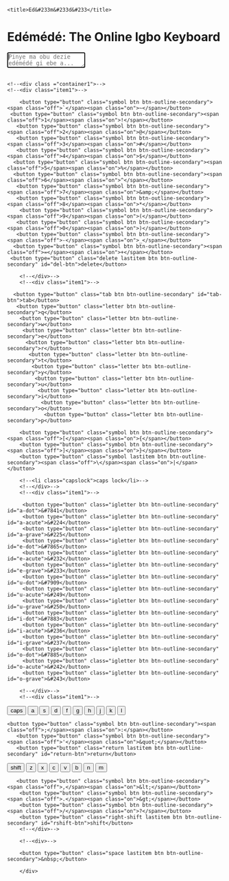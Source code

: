 <!DOCTYPE html">
<head>
    <meta http-equiv="Content-Type" content="text/html; charset=UTF-8" />
     <meta name="viewport" content="width=device-width, initial-scale=1.0">
	 	<link rel="stylesheet" href="https://stackpath.bootstrapcdn.com/bootstrap/4.3.1/css/bootstrap.min.css" integrity="sha384-ggOyR0iXCbMQv3Xipma34MD+dH/1fQ784/j6cY/iJTQUOhcWr7x9JvoRxT2MZw1T" crossorigin="anonymous">
	<link rel="stylesheet" type="text/css" href="css/style_new.css" />
	
	<title>Ed&#233m&#233d&#233</title>	
</head>
<body>

<div class="wrapper">
  <h1>Ed&#233m&#233d&#233: The Online Igbo Keyboard</h1>
  <textarea name="the-textarea" id="write" placeholder="Pinye ma obu dezie ed&#233m&#233d&#233 gi ebe a...&#10;Type or edit your work here..."autofocus></textarea>
  <!--<div id="the-count">
    <span id="current">0</span>
    <span id="maximum">/ 300</span>
  </div>-->
</div>
      <!--Body content-->
&nbsp;

<div class="wrapperKey">
<div class="row" id="suggestions">
		<!--<div id="suggestions">
		</div>-->
</div>
<div class = "row" id ="keyboard">

	<!--<div class ="container1">-->
	<!--<div class="item1">-->

        <button type="button" class="symbol btn btn-outline-secondary"><span class="off">`</span><span class="on">~</span></button>
     <button type="button" class="symbol btn btn-outline-secondary"><span class="off">1</span><span class="on">!</span></button>
       <button type="button" class="symbol btn btn-outline-secondary"><span class="off">2</span><span class="on">@</span></button>
       <button type="button" class="symbol btn btn-outline-secondary"><span class="off">3</span><span class="on">#</span></button>
       <button type="button" class="symbol btn btn-outline-secondary"><span class="off">4</span><span class="on">$</span></button>
      <button type="button" class="symbol btn btn-outline-secondary"><span class="off">5</span><span class="on">%</span></button>
      <button type="button" class="symbol btn btn-outline-secondary"><span class="off">6</span><span class="on">^</span></button>
       <button type="button" class="symbol btn btn-outline-secondary"><span class="off">7</span><span class="on">&amp;</span></button>
       <button type="button" class="symbol btn btn-outline-secondary"><span class="off">8</span><span class="on">*</span></button>
        <button type="button" class="symbol btn btn-outline-secondary"><span class="off">9</span><span class="on">(</span></button>
       <button type="button" class="symbol btn btn-outline-secondary"><span class="off">0</span><span class="on">)</span></button>
       <button type="button" class="symbol btn btn-outline-secondary"><span class="off">-</span><span class="on">_</span></button>
      <button type="button" class="symbol btn btn-outline-secondary"><span class="off">=</span><span class="on">+</span></button>
     <button type="button" class="delete lastitem btn btn-outline-secondary" id="del-btn">delete</button>
</div>

		<!--</div>-->
		<!--<div class="item1">-->
<div class="row" id="keyboard">

      <button type="button" class="tab btn btn-outline-secondary" id="tab-btn">tab</button>
       <button type="button" class="letter btn btn-outline-secondary">q</button>
	    <button type="button" class="letter btn btn-outline-secondary">w</button>
		 <button type="button" class="letter btn btn-outline-secondary">e</button>
		  <button type="button" class="letter btn btn-outline-secondary">r</button>
		   <button type="button" class="letter btn btn-outline-secondary">t</button>
		    <button type="button" class="letter btn btn-outline-secondary">y</button>
			 <button type="button" class="letter btn btn-outline-secondary">u</button>
			  <button type="button" class="letter btn btn-outline-secondary">i</button>
			   <button type="button" class="letter btn btn-outline-secondary">o</button>
			    <button type="button" class="letter btn btn-outline-secondary">p</button>
       
        <button type="button" class="symbol btn btn-outline-secondary"><span class="off">[</span><span class="on">{</span></button>
        <button type="button" class="symbol btn btn-outline-secondary"><span class="off">]</span><span class="on">}</span></button>
        <button type="button" class="symbol lastitem btn btn-outline-secondary"><span class="off">\</span><span class="on">|</span></button>
		
        <!--<li class="capslock">caps lock</li>-->
		<!--</div>-->
		<!--<div class="item1">-->
		
</div>
<div class="row" id="keyboard">

		 <button type="button" class="igletter btn btn-outline-secondary" id="a-dot">&#7841</button>
		 <button type="button" class="igletter btn btn-outline-secondary" id="a-acute">&#224</button>
		 <button type="button" class="igletter btn btn-outline-secondary" id="a-grave">&#225</button>
		 <button type="button" class="igletter btn btn-outline-secondary" id="e-dot">&#7865</button>
		 <button type="button" class="igletter btn btn-outline-secondary" id="e-acute">&#232</button>
		 <button type="button" class="igletter btn btn-outline-secondary" id="e-grave">&#233</button>
		 <button type="button" class="igletter btn btn-outline-secondary" id="u-dot">&#7909</button>
		 <button type="button" class="igletter btn btn-outline-secondary" id="u-acute">&#249</button>
		 <button type="button" class="igletter btn btn-outline-secondary" id="u-grave">&#250</button>
		 <button type="button" class="igletter btn btn-outline-secondary" id="i-dot">&#7883</button>
		 <button type="button" class="igletter btn btn-outline-secondary" id="i-acute">&#236</button>
		 <button type="button" class="igletter btn btn-outline-secondary" id="i-grave">&#237</button>
		 <button type="button" class="igletter btn btn-outline-secondary" id="o-dot">&#7885</button>
		 <button type="button" class="igletter btn btn-outline-secondary" id="o-acute">&#242</button>
		 <button type="button" class="igletter btn btn-outline-secondary" id="o-grave">&#243</button>
		 
		<!--</div>-->
		<!--<div class="item1">-->
		
</div>
<div class="row" id="keyboard">
		 <button type="button" class="capslock btn btn-outline-secondary" id="caps-btn">caps</button>
		<button type="button" class="letter btn btn-outline-secondary">a</button>
		<button type="button" class="letter btn btn-outline-secondary">s</button>
		<button type="button" class="letter btn btn-outline-secondary">d</button>
		<button type="button" class="letter btn btn-outline-secondary">f</button>
		<button type="button" class="letter btn btn-outline-secondary">g</button>
		<button type="button" class="letter btn btn-outline-secondary">h</button>
		<button type="button" class="letter btn btn-outline-secondary">j</button>
		<button type="button" class="letter btn btn-outline-secondary">k</button>
		<button type="button" class="letter btn btn-outline-secondary">l</button>
      
    <button type="button" class="symbol btn btn-outline-secondary"><span class="off">;</span><span class="on">:</span></button>
       <button type="button" class="symbol btn btn-outline-secondary"><span class="off">'</span><span class="on">&quot;</span></button>
       <button type="button" class="return lastitem btn btn-outline-secondary" id="return-btn">return</button>
</div>
<div class="row" id="keyboard">
		<button type="button" class="left-shift btn btn-outline-secondary" id="shift-btn">shift</button>
        <button type="button" class="letter btn btn-outline-secondary">z</button>
		<button type="button" class="letter btn btn-outline-secondary">x</button>
		<button type="button" class="letter btn btn-outline-secondary">c</button>
		<button type="button" class="letter btn btn-outline-secondary">v</button>
		<button type="button" class="letter btn btn-outline-secondary">b</button>
		<button type="button" class="letter btn btn-outline-secondary">n</button>
		<button type="button" class="letter btn btn-outline-secondary">m</button>
       
       <button type="button" class="symbol btn btn-outline-secondary"><span class="off">,</span><span class="on">&lt;</span></button>
        <button type="button" class="symbol btn btn-outline-secondary"><span class="off">.</span><span class="on">&gt;</span></button>
        <button type="button" class="symbol btn btn-outline-secondary"><span class="off">/</span><span class="on">?</span></button>
        <button type="button" class="right-shift lastitem btn btn-outline-secondary" id="rshift-btn">shift</button>
		<!--</div>-->

		<!--<div>-->
		
</div>
<div class="row" id="keyboard">

        <button type="button" class="space lastitem btn btn-outline-secondary">&nbsp;</button>
		
</div>
		<!--</div>-->
		
		</div>
		
    

<!--</div>
</div>-->

   
  


<script type="text/javascript" src="https://ajax.googleapis.com/ajax/libs/jquery/1.3.2/jquery.min.js"></script>
 <script src="https://cdn.jsdelivr.net/npm/@tensorflow/tfjs@1.2.11/dist/tf.min.js"></script>
<script type="text/javascript" src="js/keyboard1.js"></script>
<script src="https://code.jquery.com/jquery-3.3.1.slim.min.js" integrity="sha384-q8i/X+965DzO0rT7abK41JStQIAqVgRVzpbzo5smXKp4YfRvH+8abtTE1Pi6jizo" crossorigin="anonymous"></script>
</body>
</html>
